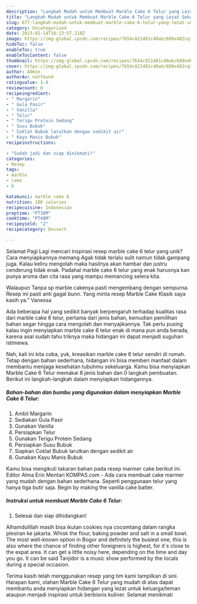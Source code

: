 ```yaml
---
description: "Langkah Mudah untuk Membuat Marble Cake 6 Telur yang Lezat Sekali, Lezat"
title: "Langkah Mudah untuk Membuat Marble Cake 6 Telur yang Lezat Sekali, Lezat"
slug: 677-langkah-mudah-untuk-membuat-marble-cake-6-telur-yang-lezat-sekali-lezat
category: Uncategorized
date: 2023-02-14T16:13:57.218Z
image: https://img-global.cpcdn.com/recipes/7b54c821481c40ab/680x482cq70/marble-cake-6-telur-foto-resep-utama.jpg
hideToc: false
enableToc: true
enableTocContent: false
thumbnail: https://img-global.cpcdn.com/recipes/7b54c821481c40ab/680x482cq70/marble-cake-6-telur-foto-resep-utama.jpg
cover: https://img-global.cpcdn.com/recipes/7b54c821481c40ab/680x482cq70/marble-cake-6-telur-foto-resep-utama.jpg
author: Admin
authorAv: notfound
ratingvalue: 3.8
reviewcount: 8
recipeingredient:
- " Margarin"
- " Gula Pasir"
- " Vanilla"
- " Telur"
- " Terigu Protein Sedang"
- " Susu Bubuk"
- " Coklat Bubuk larutkan dengan sedikit air"
- " Kayu Manis Bubuk"
recipeinstructions:

- "Sudah jadi dan siap dinikmati!"
categories:
- Resep
tags:
- marble
- cake
- 6

katakunci: marble cake 6 
nutrition: 280 calories
recipecuisine: Indonesian
preptime: "PT38M"
cooktime: "PT48M"
recipeyield: "2"
recipecategory: Dessert

---
```



Selamat Pagi Lagi mencari inspirasi resep marble cake 6 telur yang unik? Cara menyiapkannya memang Agak tidak terlalu sulit namun tidak gampang juga. Kalau keliru mengolah maka hasilnya akan hambar dan justru cenderung tidak enak. Padahal marble cake 6 telur yang enak harusnya kan punya aroma dan cita rasa yang mampu memancing selera kita.


Walaupun Tanpa sp marble cakenya pasti mengembang dengan sempurna. Resep ini pasti anti gagal bunn. Yang minta resep Marble Cake Klasik saya kasih ya.&#34; Vanessa

Ada beberapa hal yang sedikit banyak berpengaruh terhadap kualitas rasa dari marble cake 6 telur, pertama dari jenis bahan, kemudian pemilihan bahan segar hingga cara mengolah dan menyajikannya. Tak perlu pusing kalau ingin menyiapkan marble cake 6 telur enak di mana pun anda berada, karena asal sudah tahu triknya maka hidangan ini dapat menjadi suguhan istimewa.


Nah, kali ini kita coba, yuk, kreasikan marble cake 6 telur sendiri di rumah. Tetap dengan bahan sederhana, hidangan ini bisa memberi manfaat dalam membantu menjaga kesehatan tubuhmu sekeluarga. Kamu bisa menyiapkan Marble Cake 6 Telur memakai 8 jenis bahan dan 0 langkah pembuatan. Berikut ini langkah-langkah dalam menyiapkan hidangannya.

<!--inarticleads1-->

##### Bahan-bahan dan bumbu yang digunakan dalam menyiapkan Marble Cake 6 Telur:

1. Ambil  Margarin
1. Sediakan  Gula Pasir
1. Gunakan  Vanilla
1. Persiapkan  Telur
1. Gunakan  Terigu Protein Sedang
1. Persiapkan  Susu Bubuk
1. Siapkan  Coklat Bubuk larutkan dengan sedikit air
1. Gunakan  Kayu Manis Bubuk


Kamu bisa mengikuti takaran bahan pada resep marmer cake berikut ini. Editor Alma Erin Mentari KOMPAS.com - Ada cara membuat cake marmer yang mudah dengan bahan sederhana. Seperti penggunaan telur yang hanya tiga butir saja. Begin by making the vanilla cake batter. 

<!--inarticleads2-->

##### Instruksi untuk membuat Marble Cake 6 Telur:


1. Selesai dan siap dihidangkan!

Alhamdulillah masih bisa ikutan cookies nya cocomtang dalam rangka plesiran ke jakarta. Whisk the flour, baking powder and salt in a small bowl. The most well-known option in Bogor and definitely the busiest one, this is also where the chance of finding other foreigners is highest, for it´s close to the expat area. It can get a little noisy here, depending on the time and day you go. It can be said Tanjidor is a music show performed by the locals during a special occasion. 

Terima kasih telah menggunakan resep yang tim kami tampilkan di sini. Harapan kami, olahan Marble Cake 6 Telur yang mudah di atas dapat membantu anda menyiapkan hidangan yang lezat untuk keluarga/teman ataupun menjadi inspirasi untuk berbisnis kuliner. Selamat menikmati
